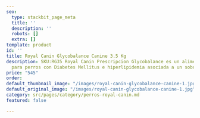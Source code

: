 ```yaml
---
seo:
  type: stackbit_page_meta
  title: ''
  description: ''
  robots: []
  extra: []
template: product
id: ''
title: Royal Canin Glycobalance Canine 3.5 Kg
description: SKU:RG35 Royal Canin Prescripcion Glycobalance es un alimento seco desarrollado
  para perros con Diabetes Mellitus e hiperlipidemia asociada a un sobrepeso.
price: "545"
order: 
default_thumbnail_image: "/images/royal-canin-glycobalance-canine-1.jpg"
default_original_image: "/images/royal-canin-glycobalance-canine-1.jpg"
category: src/pages/category/perros-royal-canin.md
featured: false

---
```

